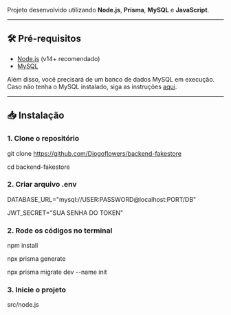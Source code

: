 Projeto desenvolvido utilizando **Node.js**, **Prisma**, **MySQL** e **JavaScript**.

---

## 🛠️ Pré-requisitos


- [Node.js](https://nodejs.org/) (v14+ recomendado)
- [MySQL](https://www.mysql.com/)

Além disso, você precisará de um banco de dados MySQL em execução. Caso não tenha o MySQL instalado, siga as instruções [aqui](https://dev.mysql.com/doc/refman/8.0/en/installing.html).

---

## 📥 Instalação

### 1. Clone o repositório

git clone https://github.com/Diogoflowers/backend-fakestore

cd backend-fakestore

### 2. Criar arquivo .env

DATABASE_URL="mysql://USER:PASSWORD@localhost:PORT/DB"

JWT_SECRET="SUA SENHA DO TOKEN"


### 2. Rode os códigos no terminal

npm install

npx prisma generate

npx prisma migrate dev --name init

### 3. Inicie o projeto

src/node.js











